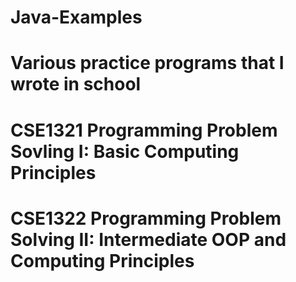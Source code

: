 # Java-Examples
# Various practice programs that I wrote in school
# CSE1321 Programming Problem Sovling I: Basic Computing Principles 
# CSE1322 Programming Problem Solving II: Intermediate OOP and Computing Principles
